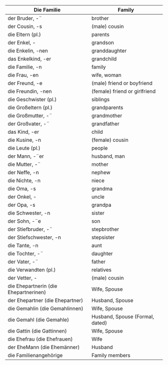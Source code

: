 | Die Familie                           | Family                          |
| ------------------------------------- | ------------------------------- |
| der Bruder, -¨                        | brother                         |
| der Cousin, -s                        | (male) cousin                   |
| die Eltern (pl.)                      | parents                         |
| der Enkel, -                          | grandson                        |
| die Enkelin, -nen                     | granddaughter                   |
| das Enkelkind, -er                    | grandchild                      |
| die Familie, -n                       | family                          |
| die Frau, -en                         | wife, woman                     |
| der Freund, -e                        | (male) friend or boyfriend      |
| die Freundin, -nen                    | (female) friend or girlfriend   |
| die Geschwister (pl.)                 | siblings                        |
| die Großeltern (pl.)                  | grandparents                    |
| die Großmutter, -¨                    | grandmother                     |
| der Großvater, -¨                     | grandfather                     |
| das Kind, -er                         | child                           |
| die Kusine, -n                        | (female) cousin                 |
| die Leute (pl.)                       | people                          |
| der Mann, -¨er                        | husband, man                    |
| die Mutter, -¨                        | mother                          |
| der Neffe, -n                         | nephew                          |
| die Nichte, -n                        | niece                           |
| die Oma, -s                           | grandma                         |
| der Onkel, -                          | uncle                           |
| der Opa, -s                           | grandpa                         |
| die Schwester, -n                     | sister                          |
| der Sohn, -¨e                         | son                             |
| der Stiefbruder, -¨                   | stepbrother                     |
| der Stiefschwester, -n                | stepsister                      |
| die Tante, -n                         | aunt                            |
| die Tochter, -¨                       | daughter                        |
| der Vater, -¨                         | father                          |
| die Verwandten (pl.)                  | relatives                       |
| der Vetter, -                         | (male) cousin                   |
| die Ehepartnerin (die Ehepartnerinen) | Wife, Spouse                    |
| der Ehepartner (die Ehepartner)       | Husband, Spouse                 |
| die Gemahlin (die Gemahlinnen)        | Wife, Spouse                    |
| die Gemahl (die Gemahle)              | Husband, Spouse (Formal, dated) |
| die Gattin (die Gattinnen)            | Wife, Spouse                    |
| die Ehefrau (die Ehefrauen)           | Wife                            |
| der EheMann (die Ehemänner)           | Husband                         |
| die Familienangehörige                | Family members                  |
